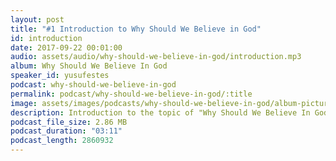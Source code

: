 ```yaml
---
layout: post
title: "#1 Introduction to Why Should We Believe in God"
id: introduction
date: 2017-09-22 00:01:00
audio: assets/audio/why-should-we-believe-in-god/introduction.mp3
album: Why Should We Believe In God
speaker_id: yusufestes
podcast: why-should-we-believe-in-god
permalink: podcast/why-should-we-believe-in-god/:title
image: assets/images/podcasts/why-should-we-believe-in-god/album-picture-small.jpg
description: Introduction to the topic of "Why Should We Believe In God".
podcast_file_size: 2.86 MB
podcast_duration: "03:11"
podcast_length: 2860932
---
```

